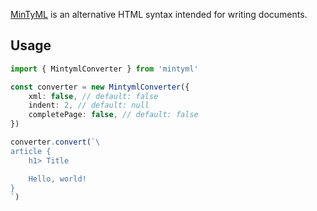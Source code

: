 [MinTyML](https://youngspe.github.io/mintyml/)
is an alternative HTML syntax intended for writing documents.

## Usage

```ts
import { MintymlConverter } from 'mintyml'

const converter = new MintymlConverter({
    xml: false, // default: false
    indent: 2, // default: null
    completePage: false, // default: false
})

converter.convert(`\
article {
    h1> Title

    Hello, world!
}
`)
```

